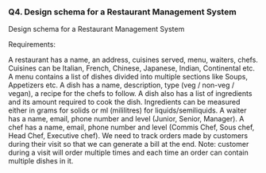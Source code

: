 ### Q4. Design schema for a Restaurant Management System

Design schema for a Restaurant Management System

Requirements:

A restaurant has a name, an address, cuisines served, menu, waiters, chefs.
Cuisines can be Italian, French, Chinese, Japanese, Indian, Continental etc.
A menu contains a list of dishes divided into multiple sections like Soups, Appetizers etc.
A dish has a name, description, type (veg / non-veg / vegan), a recipe for the chefs to follow.
A dish also has a list of ingredients and its amount required to cook the dish.
Ingredients can be measured either in grams for solids or ml (mililitres) for liquids/semiliquids.
A waiter has a name, email, phone number and level (Junior, Senior, Manager).
A chef has a name, email, phone number and level (Commis Chef, Sous chef, Head Chef, Executive chef).
We need to track orders made by customers during their visit so that we can generate a bill at the end. Note: customer
during a visit will order multiple times and each time an order can contain multiple dishes in it.
